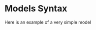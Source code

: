 # Models Syntax

Here is an example of a very simple model

<pre>

<?php 

namespace Models;

/* 
 * Note : If your table doesn't have a primary key
 * you can replace it by any field name that is unique
 * so far, it is used only for delete queries
 *
 * Protected members are used internally by Monkey
 * Public fields are fetched and parsed when using it
 */
class UserOrSomething {
    protected $table = "user";
    protected $primary_key = "id"; 
    public $username;
    public $password;
    public $last_login;
}

</pre>